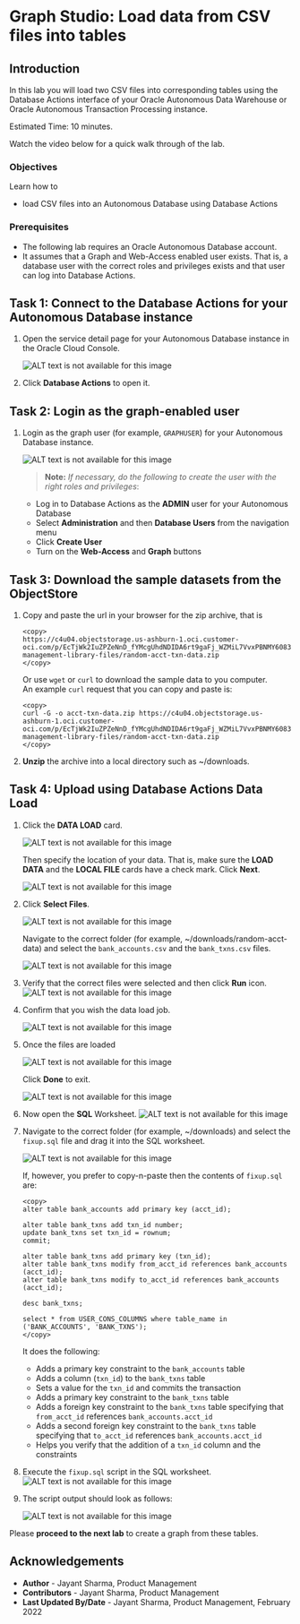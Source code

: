 # Graph Studio: Load data from CSV files into tables

## Introduction

In this lab you will load two CSV files into corresponding tables using the Database Actions interface of your 
Oracle Autonomous Data Warehouse  or Oracle Autonomous Transaction Processing instance.

<!-- COMMENTED THE FOLLOWING OUT FOR DATABSE WORLD:

 The following video shows the steps you will execute in this lab.

[](youtube:F_3xe18kWoo) Graph Studio: Load CSV Files. -->


Estimated Time: 10 minutes.

Watch the video below for a quick walk through of the lab.

[](youtube:wkKKO-RO0lA)


### Objectives

Learn how to
- load CSV files into an Autonomous Database using Database Actions


### Prerequisites

- The following lab requires an Oracle Autonomous Database account. 
- It assumes that a Graph and Web-Access enabled user exists. That is, a database user with the correct roles and privileges exists and that user can log into Database Actions.


## Task 1: Connect to the Database Actions for your Autonomous Database instance

1. Open the service detail page for your Autonomous Database instance in the Oracle Cloud Console.  

   ![ALT text is not available for this image](images/open-database-actions.png " ")  

2. Click  **Database Actions**  to open it.
 

## Task 2: Login as the graph-enabled user

1. Login as the graph user (for example, `GRAPHUSER`) for your Autonomous Database instance. 
   
    ![ALT text is not available for this image](./images/db-actions-graphuser-login.png " ")  

    >**Note:** *If necessary, do the following to create the user with the right roles and privileges*:
    - Log in to Database Actions as the **ADMIN** user for your Autonomous Database
    - Select **Administration** and then **Database Users** from the navigation menu
    - Click **Create User**
    - Turn on the **Web-Access** and **Graph** buttons

## Task 3: Download the sample datasets from the ObjectStore

1. Copy and paste the url in your browser for the zip archive, that is  

    ```
    <copy>
    https://c4u04.objectstorage.us-ashburn-1.oci.customer-oci.com/p/EcTjWk2IuZPZeNnD_fYMcgUhdNDIDA6rt9gaFj_WZMiL7VvxPBNMY60837hu5hga/n/c4u04/b/livelabsfiles/o/data-management-library-files/random-acct-txn-data.zip
    </copy>
    ```

   Or use `wget` or `curl` to download the sample data to you computer.   
   An example `curl` request that you can copy and paste is:

    ```
    <copy>
    curl -G -o acct-txn-data.zip https://c4u04.objectstorage.us-ashburn-1.oci.customer-oci.com/p/EcTjWk2IuZPZeNnD_fYMcgUhdNDIDA6rt9gaFj_WZMiL7VvxPBNMY60837hu5hga/n/c4u04/b/livelabsfiles/o/data-management-library-files/random-acct-txn-data.zip
    </copy>
    ```

2. **Unzip** the archive into a local directory such as ~/downloads.

## Task 4: Upload using Database Actions Data Load

1. Click the **DATA LOAD** card. 
   
   ![ALT text is not available for this image](images/db-actions-dataload-card.png " ")
   
   Then specify the location of your data. That is, make sure the **LOAD DATA** and the **LOCAL FILE** cards have a check mark. Click **Next**.

   ![ALT text is not available for this image](./images/db-actions-dataload-location.png)

2. Click **Select Files**.
   
      ![ALT text is not available for this image](images/db-action-dataload-file-browser.png " ") 

    Navigate to the correct folder (for example, ~/downloads/random-acct-data) and select the `bank_accounts.csv` and the `bank_txns.csv` files.

    ![ALT text is not available for this image](./images/db-actions-dataload-choose-files.png " ")

3. Verify that the correct files were selected and then click **Run** icon.
![ALT text is not available for this image](./images/db-actions-dataload-click-run.png " ")

4. Confirm that you wish the data load job.

   ![ALT text is not available for this image](./images/db-actions-dataload-confirm-run.png " ")

5. Once the files are loaded 
   
   ![ALT text is not available for this image](./images/dbactions-dataload-files-loaded.png " ")  

   Click **Done** to exit.

   ![ALT text is not available for this image](images/dbactions-click-done.png " ")

6. Now open the **SQL** Worksheet.
   ![ALT text is not available for this image](./images/db-actions-choose-sql-card.png " ")

7. Navigate to the correct folder (for example, ~/downloads) and select the `fixup.sql` file and drag it into the SQL worksheet. 
   
   ![ALT text is not available for this image](./images/db-actions-drag-drop-fixup-sql.png " ")  

   If, however, you prefer to copy-n-paste then the contents of `fixup.sql` are:

      ```
      <copy>
      alter table bank_accounts add primary key (acct_id);
      
      alter table bank_txns add txn_id number;
      update bank_txns set txn_id = rownum;
      commit;
      
      alter table bank_txns add primary key (txn_id);
      alter table bank_txns modify from_acct_id references bank_accounts (acct_id);
      alter table bank_txns modify to_acct_id references bank_accounts (acct_id);

      desc bank_txns;
      
      select * from USER_CONS_COLUMNS where table_name in ('BANK_ACCOUNTS', 'BANK_TXNS');
      </copy>      
      ```

      It does the following:
      - Adds a primary key constraint to the `bank_accounts` table
      - Adds a column (`txn_id`) to the `bank_txns` table
      - Sets a value for the `txn_id` and commits the transaction
      - Adds a primary key constraint to the `bank_txns` table
      - Adds a foreign key constraint to the `bank_txns` table specifying that `from_acct_id` references `bank_accounts.acct_id`
      - Adds a second foreign key constraint to the `bank_txns` table specifying that `to_acct_id` references `bank_accounts.acct_id` 
      - Helps you verify that the addition of a `txn_id` column and the constraints

8. Execute the `fixup.sql` script in the SQL worksheet.  
   ![ALT text is not available for this image](./images/db-actions-sql-execute-fixup.png " ")  
   
9. The script output should look as follows:
   
   ![ALT text is not available for this image](./images/db-actions-sql-script-output.png " ")
  

Please **proceed to the next lab** to create a graph from these tables.

## Acknowledgements
* **Author** - Jayant Sharma, Product Management
* **Contributors** -  Jayant Sharma, Product Management
* **Last Updated By/Date** - Jayant Sharma, Product Management, February 2022
